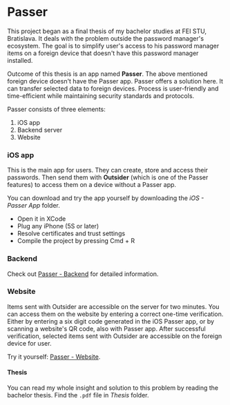 # Passer
This project began as a final thesis of my bachelor studies at FEI STU, Bratislava. It deals with the problem outside the password manager's ecosystem. The goal is to simplify user's access to his password manager items on a foreign device that doesn't have this password manager installed.

Outcome of this thesis is an app named **Passer**. The above mentioned foreign device doesn't have the Passer app. Passer offers a solution here. It can transfer selected data to foreign devices. Process is user-friendly and time-efficient while maintaining security standards and protocols.

Passer consists of three elements:
1. iOS app
2. Backend server
3. Website

### iOS app
This is the main app for users. They can create, store and access their passwords. Then send them with **Outsider** (which is one of the Passer features) to access them on a device without a Passer app.

You can download and try the app yourself by downloading the *iOS - Passer App* folder.
- Open it in XCode
- Plug any iPhone (5S or later)
- Resolve certificates and trust settings
- Compile the project by pressing Cmd + R

### Backend
Check out [Passer - Backend](https://github.com/petercurikjr/passer-backend) for detailed information.

### Website
Items sent with Outsider are accessible on the server for two minutes. You can access them on the website by entering a correct one-time verification. Either by entering a six digit code generated in the iOS Passer app, or by scanning a website's QR code, also with Passer app. After successful verification, selected items sent with Outsider are accessible on the foreign device for user.

Try it yourself: [Passer - Website](https://passer.netlify.app).



#### Thesis
You can read my whole insight and solution to this problem by reading the bachelor thesis. Find the `.pdf`  file in *Thesis* folder.
